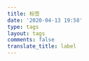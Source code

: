 ```yaml
---
title: 标签
date: '2020-04-13 19:58'
type: tags
layout: tags
comments: false
translate_title: label
---
```

